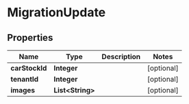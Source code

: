 

# MigrationUpdate


## Properties

| Name | Type | Description | Notes |
|------------ | ------------- | ------------- | -------------|
|**carStockId** | **Integer** |  |  [optional] |
|**tenantId** | **Integer** |  |  [optional] |
|**images** | **List&lt;String&gt;** |  |  [optional] |



